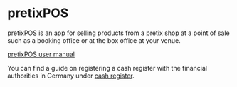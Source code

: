 # pretixPOS 

pretixPOS is an app for selling products from a pretix shop at a point of sale such as a booking office or at the box office at your venue. 

[pretixPOS user manual ](https://download.pretix.eu/pretixpos-en.pdf)



You can find a guide on registering a cash register with the financial authorities in Germany under [cash register](register.md). 